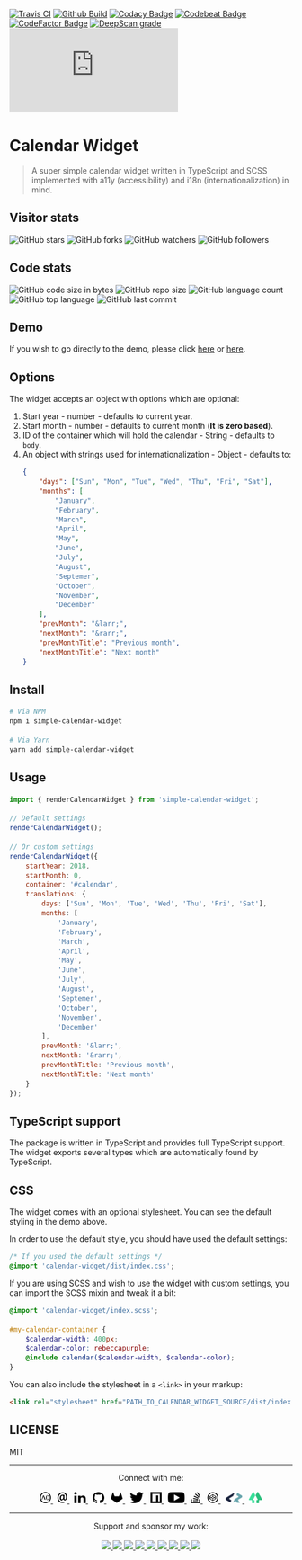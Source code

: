 [![Travis CI](https://travis-ci.com/scriptex/calendar-widget.svg?branch=master)](https://travis-ci.com/scriptex/calendar-widget)
[![Github Build](https://github.com/scriptex/calendar-widget/workflows/Build/badge.svg)](https://github.com/scriptex/calendar-widget/actions?query=workflow%3ABuild)
[![Codacy Badge](https://app.codacy.com/project/badge/Grade/34d3d75710534dc6a38c3584a1dcd068)](https://www.codacy.com/gh/scriptex/calendar-widget/dashboard?utm_source=github.com&utm_medium=referral&utm_content=scriptex/calendar-widget&utm_campaign=Badge_Grade)
[![Codebeat Badge](https://codebeat.co/badges/d765a4c8-2c0e-44f2-89c3-fa364fdc14e6)](https://codebeat.co/projects/github-com-scriptex-calendar-widget-master)
[![CodeFactor Badge](https://www.codefactor.io/repository/github/scriptex/calendar-widget/badge)](https://www.codefactor.io/repository/github/scriptex/calendar-widget)
[![DeepScan grade](https://deepscan.io/api/teams/3574/projects/5257/branches/40799/badge/grade.svg)](https://deepscan.io/dashboard#view=project&tid=3574&pid=5257&bid=40799)
[![Analytics](https://ga-beacon-361907.ew.r.appspot.com/UA-83446952-1/github.com/scriptex/calendar-widget/README.md?pixel)](https://github.com/scriptex/calendar-widget/)

# Calendar Widget

> A super simple calendar widget written in TypeScript and SCSS implemented with a11y (accessibility) and i18n (internationalization) in mind.

## Visitor stats

![GitHub stars](https://img.shields.io/github/stars/scriptex/calendar-widget?style=social)
![GitHub forks](https://img.shields.io/github/forks/scriptex/calendar-widget?style=social)
![GitHub watchers](https://img.shields.io/github/watchers/scriptex/calendar-widget?style=social)
![GitHub followers](https://img.shields.io/github/followers/scriptex?style=social)

## Code stats

![GitHub code size in bytes](https://img.shields.io/github/languages/code-size/scriptex/calendar-widget)
![GitHub repo size](https://img.shields.io/github/repo-size/scriptex/calendar-widget?style=plastic)
![GitHub language count](https://img.shields.io/github/languages/count/scriptex/calendar-widget?style=plastic)
![GitHub top language](https://img.shields.io/github/languages/top/scriptex/calendar-widget?style=plastic)
![GitHub last commit](https://img.shields.io/github/last-commit/scriptex/calendar-widget?style=plastic)

## Demo

If you wish to go directly to the demo, please click [here](https://codepen.io/scriptex/pen/mgLExx) or [here](https://calendar-widget.atanas.info/).

## Options

The widget accepts an object with options which are optional:

1. Start year - number - defaults to current year.
2. Start month - number - defaults to current month (**It is zero based**).
3. ID of the container which will hold the calendar - String - defaults to `body`.
4. An object with strings used for internationalization - Object - defaults to:
    ```json
    {
    	"days": ["Sun", "Mon", "Tue", "Wed", "Thu", "Fri", "Sat"],
    	"months": [
    		"January",
    		"February",
    		"March",
    		"April",
    		"May",
    		"June",
    		"July",
    		"August",
    		"Septemer",
    		"October",
    		"November",
    		"December"
    	],
    	"prevMonth": "&larr;",
    	"nextMonth": "&rarr;",
    	"prevMonthTitle": "Previous month",
    	"nextMonthTitle": "Next month"
    }
    ```

## Install

```sh
# Via NPM
npm i simple-calendar-widget

# Via Yarn
yarn add simple-calendar-widget
```

## Usage

```js
import { renderCalendarWidget } from 'simple-calendar-widget';

// Default settings
renderCalendarWidget();

// Or custom settings
renderCalendarWidget({
	startYear: 2018,
	startMonth: 0,
	container: '#calendar',
	translations: {
		days: ['Sun', 'Mon', 'Tue', 'Wed', 'Thu', 'Fri', 'Sat'],
		months: [
			'January',
			'February',
			'March',
			'April',
			'May',
			'June',
			'July',
			'August',
			'Septemer',
			'October',
			'November',
			'December'
		],
		prevMonth: '&larr;',
		nextMonth: '&rarr;',
		prevMonthTitle: 'Previous month',
		nextMonthTitle: 'Next month'
	}
});
```

## TypeScript support

The package is written in TypeScript and provides full TypeScript support. The widget exports several types which are automatically found by TypeScript.

## CSS

The widget comes with an optional stylesheet. You can see the default styling in the demo above.

In order to use the default style, you should have used the default settings:

```css
/* If you used the default settings */
@import 'calendar-widget/dist/index.css';
```

If you are using SCSS and wish to use the widget with custom settings, you can import the SCSS mixin and tweak it a bit:

```scss
@import 'calendar-widget/index.scss';

#my-calendar-container {
	$calendar-width: 400px;
	$calendar-color: rebeccapurple;
	@include calendar($calendar-width, $calendar-color);
}
```

You can also include the stylesheet in a `<link>` in your markup:

```html
<link rel="stylesheet" href="PATH_TO_CALENDAR_WIDGET_SOURCE/dist/index.css" />
```

## LICENSE

MIT

---

<div align="center">
    Connect with me:
</div>

<br />

<div align="center">
    <a href="https://atanas.info">
        <img src="https://raw.githubusercontent.com/scriptex/socials/master/styled-assets/logo.svg" height="20" alt="">
    </a>
    &nbsp;
    <a href="mailto:hi@atanas.info">
        <img src="https://raw.githubusercontent.com/scriptex/socials/master/styled-assets/email.svg" height="20" alt="">
    </a>
    &nbsp;
    <a href="https://www.linkedin.com/in/scriptex/">
        <img src="https://raw.githubusercontent.com/scriptex/socials/master/styled-assets/linkedin.svg" height="20" alt="">
    </a>
    &nbsp;
    <a href="https://github.com/scriptex">
        <img src="https://raw.githubusercontent.com/scriptex/socials/master/styled-assets/github.svg" height="20" alt="">
    </a>
    &nbsp;
    <a href="https://gitlab.com/scriptex">
        <img src="https://raw.githubusercontent.com/scriptex/socials/master/styled-assets/gitlab.svg" height="20" alt="">
    </a>
    &nbsp;
    <a href="https://twitter.com/scriptexbg">
        <img src="https://raw.githubusercontent.com/scriptex/socials/master/styled-assets/twitter.svg" height="20" alt="">
    </a>
    &nbsp;
    <a href="https://www.npmjs.com/~scriptex">
        <img src="https://raw.githubusercontent.com/scriptex/socials/master/styled-assets/npm.svg" height="20" alt="">
    </a>
    &nbsp;
    <a href="https://www.youtube.com/user/scriptex">
        <img src="https://raw.githubusercontent.com/scriptex/socials/master/styled-assets/youtube.svg" height="20" alt="">
    </a>
    &nbsp;
    <a href="https://stackoverflow.com/users/4140082/atanas-atanasov">
        <img src="https://raw.githubusercontent.com/scriptex/socials/master/styled-assets/stackoverflow.svg" height="20" alt="">
    </a>
    &nbsp;
    <a href="https://codepen.io/scriptex/">
        <img src="https://raw.githubusercontent.com/scriptex/socials/master/styled-assets/codepen.svg" width="20" alt="">
    </a>
    &nbsp;
    <a href="https://profile.codersrank.io/user/scriptex">
        <img src="https://raw.githubusercontent.com/scriptex/socials/master/styled-assets/codersrank.svg" height="20" alt="">
    </a>
    &nbsp;
    <a href="https://linktr.ee/scriptex">
        <img src="https://raw.githubusercontent.com/scriptex/socials/master/styled-assets/linktree.svg" height="20" alt="">
    </a>
</div>

---

<div align="center">
Support and sponsor my work:
<br />
<br />
<a href="https://twitter.com/intent/tweet?text=Checkout%20this%20awesome%20developer%20profile%3A&url=https%3A%2F%2Fgithub.com%2Fscriptex&via=scriptexbg&hashtags=software%2Cgithub%2Ccode%2Cawesome" title="Tweet">
	<img src="https://img.shields.io/badge/Tweet-Share_my_profile-blue.svg?logo=twitter&color=38A1F3" />
</a>
<a href="https://paypal.me/scriptex" title="Donate on Paypal">
	<img src="https://img.shields.io/badge/Donate-Support_me_on_PayPal-blue.svg?logo=paypal&color=222d65" />
</a>
<a href="https://revolut.me/scriptex" title="Donate on Revolut">
	<img src="https://img.shields.io/endpoint?url=https://raw.githubusercontent.com/scriptex/scriptex/master/badges/revolut.json" />
</a>
<a href="https://patreon.com/atanas" title="Become a Patron">
	<img src="https://img.shields.io/badge/Become_Patron-Support_me_on_Patreon-blue.svg?logo=patreon&color=e64413" />
</a>
<a href="https://ko-fi.com/scriptex" title="Buy Me A Coffee">
	<img src="https://img.shields.io/badge/Donate-Buy%20me%20a%20coffee-yellow.svg?logo=ko-fi" />
</a>
<a href="https://liberapay.com/scriptex/donate" title="Donate on Liberapay">
	<img src="https://img.shields.io/liberapay/receives/scriptex?label=Donate%20on%20Liberapay&logo=liberapay" />
</a>

<a href="https://img.shields.io/endpoint?url=https://raw.githubusercontent.com/scriptex/scriptex/master/badges/bitcoin.json" title="Donate Bitcoin">
	<img src="https://img.shields.io/endpoint?url=https://raw.githubusercontent.com/scriptex/scriptex/master/badges/bitcoin.json" />
</a>
<a href="https://img.shields.io/endpoint?url=https://raw.githubusercontent.com/scriptex/scriptex/master/badges/etherium.json" title="Donate Etherium">
	<img src="https://img.shields.io/endpoint?url=https://raw.githubusercontent.com/scriptex/scriptex/master/badges/etherium.json" />
</a>
<a href="https://img.shields.io/endpoint?url=https://raw.githubusercontent.com/scriptex/scriptex/master/badges/shiba-inu.json" title="Donate Shiba Inu">
	<img src="https://img.shields.io/endpoint?url=https://raw.githubusercontent.com/scriptex/scriptex/master/badges/shiba-inu.json" />
</a>
</div>

